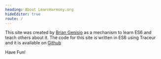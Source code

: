 ```yaml
---
heading: About LearnHarmony.org
hideEditor: true
route: /
---
```


This site was created by [Brian Genisio](http://briangenisio.com) as a mechanism to learn ES6 and teach others about it.  The code for this site is written in ES6 using Traceur and it is available on [Github](http://www.github.com/BrianGenisio/LearnHarmony)

Have Fun!